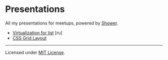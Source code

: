# Presentations

All my presentations for meetups, powered by [Shower](http://shwr.me).

- [Virtualization for list](./virtualization) [ru]
- [CSS Grid Layout](./css-grid-layout)

---
Licensed under [MIT License](LICENSE.md).
